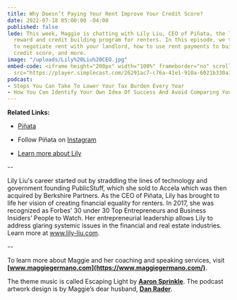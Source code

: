 ```yaml
---
title: Why Doesn’t Paying Your Rent Improve Your Credit Score?
date: 2022-07-18 05:00:00 -04:00
published: false
lede: This week, Maggie is chatting with Lily Liu, CEO of Piñata, the largest rental
  reward and credit building program for renters. In this episode, we talk about how
  to negotiate rent with your landlord, how to use rent payments to build up your
  credit score, and more.
image: "/uploads/Lily%20Liu%20CEO.jpg"
embed-code: <iframe height="200px" width="100%" frameborder="no" scrolling="no" seamless
  src="https://player.simplecast.com/26291ac7-c76a-41e1-910a-6021b330a369?dark=false"></iframe>
podcast:
- Steps You Can Take To Lower Your Tax Burden Every Year
- How You Can Identify Your Own Idea Of Success And Avoid Comparing Yourself To Others
---
```


**Related Links:**

* [Piñata](https://www.pinata.ai/)

* Follow Piñata on [Instagram](https://www.instagram.com/pinata.ai/)

* [Learn more about Lily](https://www.lily-liu.com/)

--

Lily Liu's career started out by straddling the lines of technology and government founding PublicStuff, which she sold to Accela which was then acquired by Berkshire Partners. As the CEO of Piñata, Lily has brought to life her vision of creating financial equality for renters. In 2017, she was recognized as Forbes’ 30 under 30 Top Entrepreneurs and Business Insiders’ People to Watch. Her entrepreneurial leadership allows Lily to address glaring systemic issues in the financial and real estate industries. Learn more at www.lily-liu.com.

--

To learn more about Maggie and her coaching and speaking services, visit **[www.maggiegermano.com](https://www.maggiegermano.com/)**.

The theme music is called Escaping Light by **[Aaron Sprinkle](http://aaronsprinklemusic.com/)**. The podcast artwork design is by Maggie’s dear husband, **[Dan Rader](https://danrdesign.com/)**.